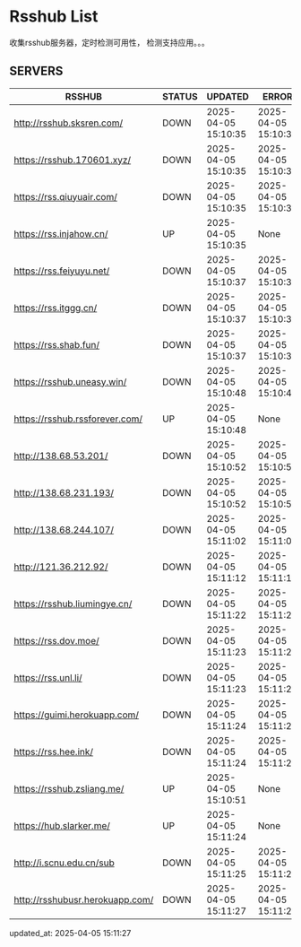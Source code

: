 # Rsshub List

收集rsshub服务器，定时检测可用性， 检测支持应用。。。


## SERVERS

|  RSSHUB   | STATUS  | UPDATED  | ERROR  | TWITTER |  
|  ----  | ----  | ----  | ----  | ---- |  
| http://rsshub.sksren.com/ | DOWN | 2025-04-05 15:10:35 | 2025-04-05 15:10:35 |  
| https://rsshub.170601.xyz/ | DOWN | 2025-04-05 15:10:35 | 2025-04-05 15:10:35 |  
| https://rss.qiuyuair.com/ | DOWN | 2025-04-05 15:10:35 | 2025-04-05 15:10:35 |  
| https://rss.injahow.cn/ | UP | 2025-04-05 15:10:35 | None ||  
| https://rss.feiyuyu.net/ | DOWN | 2025-04-05 15:10:37 | 2025-04-05 15:10:37 |  
| https://rss.itggg.cn/ | DOWN | 2025-04-05 15:10:37 | 2025-04-05 15:10:37 |  
| https://rss.shab.fun/ | DOWN | 2025-04-05 15:10:37 | 2025-04-05 15:10:37 |  
| https://rsshub.uneasy.win/ | DOWN | 2025-04-05 15:10:48 | 2025-04-05 15:10:48 |  
| https://rsshub.rssforever.com/ | UP | 2025-04-05 15:10:48 | None ||  
| http://138.68.53.201/ | DOWN | 2025-04-05 15:10:52 | 2025-04-05 15:10:52 |  
| http://138.68.231.193/ | DOWN | 2025-04-05 15:10:52 | 2025-04-05 15:10:52 |  
| http://138.68.244.107/ | DOWN | 2025-04-05 15:11:02 | 2025-04-05 15:11:02 |  
| http://121.36.212.92/ | DOWN | 2025-04-05 15:11:12 | 2025-04-05 15:11:12 |  
| https://rsshub.liumingye.cn/ | DOWN | 2025-04-05 15:11:22 | 2025-04-05 15:11:22 |  
| https://rss.dov.moe/ | DOWN | 2025-04-05 15:11:23 | 2025-04-05 15:11:23 |  
| https://rss.unl.li/ | DOWN | 2025-04-05 15:11:23 | 2025-04-05 15:11:23 |  
| https://guimi.herokuapp.com/ | DOWN | 2025-04-05 15:11:24 | 2025-04-05 15:11:24 |  
| https://rss.hee.ink/ | DOWN | 2025-04-05 15:11:24 | 2025-04-05 15:11:24 |  
| https://rsshub.zsliang.me/ | UP | 2025-04-05 15:10:51 | None |OK|  
| https://hub.slarker.me/ | UP | 2025-04-05 15:11:24 | None ||  
| http://i.scnu.edu.cn/sub | DOWN | 2025-04-05 15:11:25 | 2025-04-05 15:11:25 |  
| http://rsshubusr.herokuapp.com/ | DOWN | 2025-04-05 15:11:27 | 2025-04-05 15:11:27 |  
  

updated_at: 2025-04-05 15:11:27  
